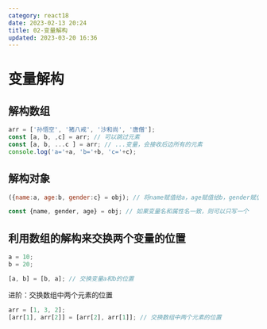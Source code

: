 ```yaml
---
category: react18
date: 2023-02-13 20:24
title: 02-变量解构
updated: 2023-03-20 16:36
---
```


# 变量解构

## 解构数组

```js
arr = ['孙悟空', '猪八戒', '沙和尚', '唐僧'];
const [a, b, ,c] = arr; // 可以跳过元素
const [a, b, ...c ] = arr; // ...变量，会接收后边所有的元素
console.log('a='+a, 'b='+b, 'c='+c);

```

## 解构对象

```js
({name:a, age:b, gender:c} = obj); // 将name赋值给a，age赋值给b，gender赋值给c

const {name, gender, age} = obj; // 如果变量名和属性名一致，则可以只写一个
```

## 利用数组的解构来交换两个变量的位置

```js
a = 10;
b = 20;

[a, b] = [b, a]; // 交换变量a和b的位置
```

进阶：交换数组中两个元素的位置

```js
arr = [1, 3, 2];
[arr[1], arr[2]] = [arr[2], arr[1]]; // 交换数组中两个元素的位置
```